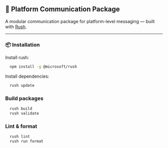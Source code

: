 ## 📡 Platform Communication Package

A modular communication package for platform-level messaging —
built with [Rush](https://rushjs.io/).

---

### 📦 Installation

Install rush:

```bash
  npm install -g @microsoft/rush
```

Install dependencies:

```bash
  rush update
```

### Build packages

```bash
  rush build
  rush validate
```

### Lint & format

```bash
  rush lint
  rush run format
```